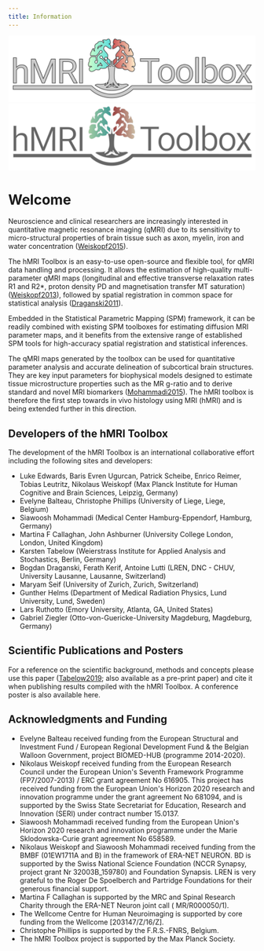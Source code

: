 ```yaml
---
title: Information
---
```


![hMRI Toolbox Banner](assets/images/Banner_Light@512px.png#only-light)
![hMRI Toolbox Banner](assets/images/Banner_Dark@512px.png#only-dark)

# Welcome

Neuroscience and clinical researchers are increasingly interested in quantitative magnetic resonance imaging (qMRI) due
to its sensitivity to micro-structural properties of brain tissue such as axon, myelin, iron and water concentration
([Weiskopf2015](docs/references.md#weiskopf2015)).

The hMRI Toolbox is an easy-to-use open-source and flexible tool, for qMRI data handling and processing.
It allows the estimation of high-quality multi-parameter qMRI maps (longitudinal and effective transverse relaxation
rates R1 and R2\*,
proton density PD and magnetisation transfer MT saturation)
([Weiskopf2013](docs/references.md#weiskopf2013)),
followed by spatial registration in common space for statistical analysis
([Draganski2011](docs/references.md#draganski2011)).

Embedded in the Statistical Parametric Mapping (SPM) framework,
it can be readily combined with existing SPM toolboxes for estimating diffusion MRI parameter maps,
and it benefits from the extensive range of established SPM tools for high-accuracy spatial registration and statistical
inferences.

The qMRI maps generated by the toolbox can be used for quantitative parameter analysis and accurate delineation of
subcortical brain structures.
They are key input parameters for biophysical models designed to estimate tissue microstructure properties
such as the MR g-ratio and to derive standard and novel MRI biomarkers
([Mohammadi2015](docs/references.md#mohammadi2015)).
The hMRI toolbox is therefore the first step towards in vivo histology using MRI (hMRI) and is being extended further in
this direction.

## Developers of the hMRI Toolbox

The development of the hMRI Toolbox is an international collaborative effort including the following sites and
developers:

- Luke Edwards, Baris Evren Ugurcan, Patrick Scheibe, Enrico Reimer, Tobias Leutritz, Nikolaus Weiskopf (Max Planck
  Institute for Human Cognitive and Brain Sciences, Leipzig, Germany)
- Evelyne Balteau, Christophe Phillips (University of Liege, Liege, Belgium)
- Siawoosh Mohammadi (Medical Center Hamburg-Eppendorf, Hamburg, Germany)
- Martina F Callaghan, John Ashburner (University College London, London, United Kingdom)
- Karsten Tabelow (Weierstrass Institute for Applied Analysis and Stochastics, Berlin, Germany)
- Bogdan Draganski, Ferath Kerif, Antoine Lutti (LREN, DNC - CHUV, University Lausanne, Lausanne, Switzerland)
- Maryam Seif (University of Zurich, Zurich, Switzerland)
- Gunther Helms (Department of Medical Radiation Physics, Lund University, Lund, Sweden)
- Lars Ruthotto (Emory University, Atlanta, GA, United States)
- Gabriel Ziegler (Otto-von-Guericke-University Magdeburg, Magdeburg, Germany)

## Scientific Publications and Posters

For a reference on the scientific background, methods and concepts please use this paper
([Tabelow2019](docs/references.md#tabelow2019); also available as a pre-print paper)
and cite it when publishing results compiled with the hMRI Toolbox. A conference poster is also available here.

## Acknowledgments and Funding

- Evelyne Balteau received funding from the European Structural and Investment Fund / European Regional Development
  Fund & the Belgian Walloon Government, project BIOMED-HUB (programme 2014-2020).
- Nikolaus Weiskopf received funding from the European Research Council under the European Union's Seventh Framework
  Programme (FP7/2007-2013) / ERC grant agreement No 616905. This project has received funding from the European Union's
  Horizon 2020 research and innovation programme under the grant agreement No 681094, and is supported by the Swiss
  State Secretariat for Education, Research and Innovation (SERI) under contract number 15.0137.
- Siawoosh Mohammadi received funding from the European Union's Horizon 2020 research and innovation programme under the
  Marie Sklodowska-Curie grant agreement No 658589.
- Nikolaus Weiskopf and Siawoosh Mohammadi received funding from the BMBF (01EW1711A and B) in the framework of ERA-NET
  NEURON. BD is supported by the Swiss National Science Foundation (NCCR Synapsy, project grant Nr 32003B_159780) and
  Foundation Synapsis. LREN is very grateful to the Roger De Spoelberch and Partridge Foundations for their generous
  financial support.
- Martina F Callaghan is supported by the MRC and Spinal Research Charity through the ERA-NET Neuron joint call (
  MR/R000050/1).
- The Wellcome Centre for Human Neuroimaging is supported by core funding from the Wellcome \[203147/Z/16/Z\].
- Christophe Phillips is supported by the F.R.S.-FNRS, Belgium.
- The hMRI Toolbox project is supported by the Max Planck Society.